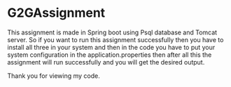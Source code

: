 # G2GAssignment

This assignment is made in Spring boot using Psql database and Tomcat server.
So if you want to run this assignment successfully then you have to install all three in your system and then in the code you have to put your system configuration in the application.properties then after all this the assignment will run successfully and you will get the desired output.


Thank you for viewing my code.
